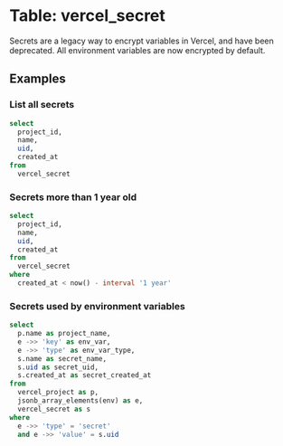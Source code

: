 # Table: vercel_secret

Secrets are a legacy way to encrypt variables in Vercel, and have been deprecated. All environment variables are now encrypted by default.

## Examples

### List all secrets

```sql
select
  project_id,
  name,
  uid,
  created_at
from
  vercel_secret
```

### Secrets more than 1 year old

```sql
select
  project_id,
  name,
  uid,
  created_at
from
  vercel_secret
where
  created_at < now() - interval '1 year'
```

### Secrets used by environment variables

```sql
select
  p.name as project_name,
  e ->> 'key' as env_var,
  e ->> 'type' as env_var_type,
  s.name as secret_name,
  s.uid as secret_uid,
  s.created_at as secret_created_at
from
  vercel_project as p,
  jsonb_array_elements(env) as e,
  vercel_secret as s
where
  e ->> 'type' = 'secret'
  and e ->> 'value' = s.uid
```
